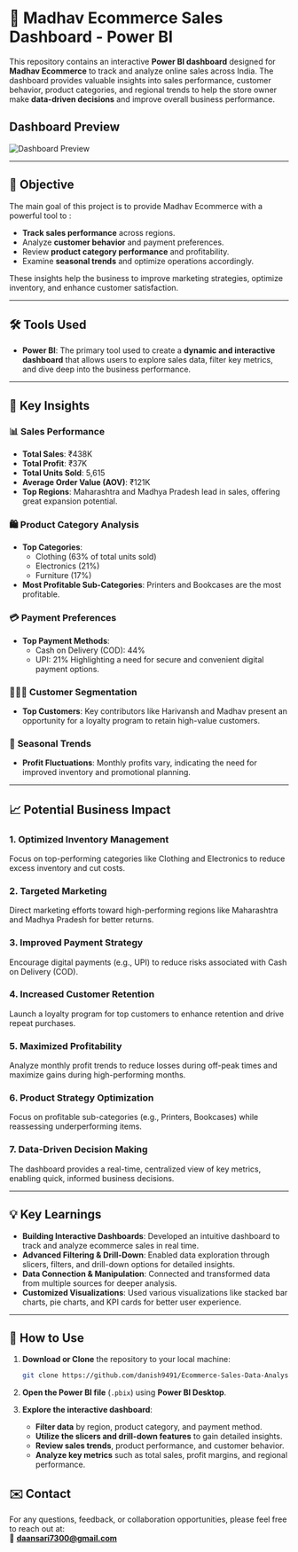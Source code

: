 # 🛒 Madhav Ecommerce Sales Dashboard - Power BI
This repository contains an interactive **Power BI dashboard** designed for **Madhav Ecommerce** to track and analyze online sales across India. The dashboard provides valuable insights into sales performance, customer behavior, product categories, and regional trends to help the store owner make **data-driven decisions** and improve overall business performance.

## Dashboard Preview
![Dashboard Preview](https://raw.githubusercontent.com/danish9491/Ecommerce-Sales-Data-Analysis---Power-BI-Dashboard/refs/heads/main/Preview%20Dashboard.png?token=GHSAT0AAAAAACYJA4WIBFDRR4U2ND5VWCBWZYOXMJA)

---

## 🎯 **Objective**

The main goal of this project is to provide Madhav Ecommerce with a powerful tool to :

- **Track sales performance** across regions.
- Analyze **customer behavior** and payment preferences.
- Review **product category performance** and profitability.
- Examine **seasonal trends** and optimize operations accordingly.

These insights help the business to improve marketing strategies, optimize inventory, and enhance customer satisfaction.

---

## 🛠️ **Tools Used**

- **Power BI**: The primary tool used to create a **dynamic and interactive dashboard** that allows users to explore sales data, filter key metrics, and dive deep into the business performance.

---

## 🔑 **Key Insights**

### 📊 **Sales Performance**
- **Total Sales**: ₹438K
- **Total Profit**: ₹37K
- **Total Units Sold**: 5,615
- **Average Order Value (AOV)**: ₹121K
- **Top Regions**: Maharashtra and Madhya Pradesh lead in sales, offering great expansion potential.

### 🛍️ **Product Category Analysis**
- **Top Categories**: 
  - Clothing (63% of total units sold)
  - Electronics (21%)
  - Furniture (17%)
- **Most Profitable Sub-Categories**: Printers and Bookcases are the most profitable.

### 💳 **Payment Preferences**
- **Top Payment Methods**: 
  - Cash on Delivery (COD): 44%
  - UPI: 21%
  Highlighting a need for secure and convenient digital payment options.

### 🧑‍🤝‍🧑 **Customer Segmentation**
- **Top Customers**: Key contributors like Harivansh and Madhav present an opportunity for a loyalty program to retain high-value customers.

### 📅 **Seasonal Trends**
- **Profit Fluctuations**: Monthly profits vary, indicating the need for improved inventory and promotional planning.

---

## 📈 **Potential Business Impact**

### 1. **Optimized Inventory Management**
   Focus on top-performing categories like Clothing and Electronics to reduce excess inventory and cut costs.

### 2. **Targeted Marketing**
   Direct marketing efforts toward high-performing regions like Maharashtra and Madhya Pradesh for better returns.

### 3. **Improved Payment Strategy**
   Encourage digital payments (e.g., UPI) to reduce risks associated with Cash on Delivery (COD).

### 4. **Increased Customer Retention**
   Launch a loyalty program for top customers to enhance retention and drive repeat purchases.

### 5. **Maximized Profitability**
   Analyze monthly profit trends to reduce losses during off-peak times and maximize gains during high-performing months.

### 6. **Product Strategy Optimization**
   Focus on profitable sub-categories (e.g., Printers, Bookcases) while reassessing underperforming items.

### 7. **Data-Driven Decision Making**
   The dashboard provides a real-time, centralized view of key metrics, enabling quick, informed business decisions.

---

## 💡 **Key Learnings**

- **Building Interactive Dashboards**: Developed an intuitive dashboard to track and analyze ecommerce sales in real time.
- **Advanced Filtering & Drill-Down**: Enabled data exploration through slicers, filters, and drill-down options for detailed insights.
- **Data Connection & Manipulation**: Connected and transformed data from multiple sources for deeper analysis.
- **Customized Visualizations**: Used various visualizations like stacked bar charts, pie charts, and KPI cards for better user experience.

---

## 🚀 **How to Use**

1. **Download or Clone** the repository to your local machine:
   ```bash
   git clone https://github.com/danish9491/Ecommerce-Sales-Data-Analysis---Power-BI-Dashboard.git

2. **Open the Power BI file** (`.pbix`) using **Power BI Desktop**.

3. **Explore the interactive dashboard**:
   - **Filter data** by region, product category, and payment method.
   - **Utilize the slicers and drill-down features** to gain detailed insights.
   - **Review sales trends**, product performance, and customer behavior.
   - **Analyze key metrics** such as total sales, profit margins, and regional performance.

## ✉️ Contact

For any questions, feedback, or collaboration opportunities, please feel free to reach out at:  
📧 **[daansari7300@gmail.com](mailto:daansari7300@gmail.com)**

